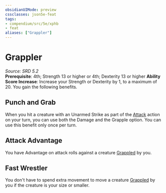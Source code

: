 ```yaml
---
obsidianUIMode: preview
cssclasses: json5e-feat
tags:
- compendium/src/5e/xphb
- feat
aliases: ["Grappler"]
---
```

# Grappler
*Source: SRD 5.2*  
**Prerequisite**: 4th; Strength 13 or higher or 4th; Dexterity 13 or higher
**Ability Score Increase**: Increase your Strength or Dexterity by 1, to a maximum of 20.
You gain the following benefits.

## Punch and Grab

When you hit a creature with an Unarmed Strike as part of the [Attack](rules/actions.md#Attack) action on your turn, you can use both the Damage and the Grapple option. You can use this benefit only once per turn.

## Attack Advantage

You have Advantage on attack rolls against a creature [Grappled](rules/conditions.md#Grappled) by you.

## Fast Wrestler

You don't have to spend extra movement to move a creature [Grappled](rules/conditions.md#Grappled) by you if the creature is your size or smaller.